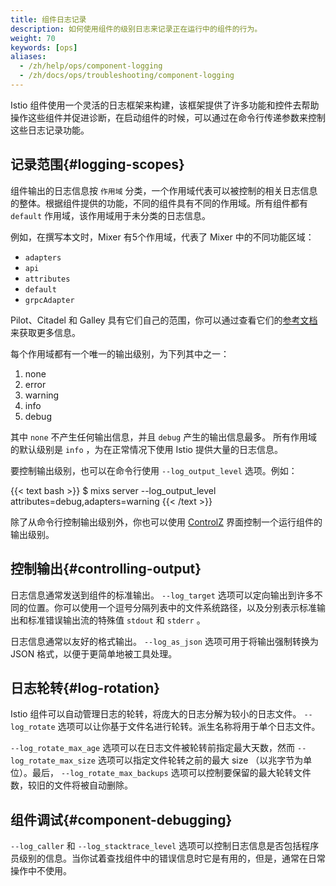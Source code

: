 ```yaml
---
title: 组件日志记录
description: 如何使用组件的级别日志来记录正在运行中的组件的行为。
weight: 70
keywords: [ops]
aliases:
  - /zh/help/ops/component-logging
  - /zh/docs/ops/troubleshooting/component-logging
---
```


Istio 组件使用一个灵活的日志框架来构建，该框架提供了许多功能和控件去帮助操作这些组件并促进诊断，在启动组件的时候，可以通过在命令行传递参数来控制这些日志记录功能。

## 记录范围{#logging-scopes}

组件输出的日志信息按 `作用域` 分类，一个作用域代表可以被控制的相关日志信息的整体。根据组件提供的功能，不同的组件具有不同的作用域。所有组件都有 `default` 作用域，该作用域用于未分类的日志信息。

例如，在撰写本文时，Mixer 有5个作用域，代表了 Mixer 中的不同功能区域：

- `adapters`
- `api`
- `attributes`
- `default`
- `grpcAdapter`

Pilot、Citadel 和 Galley 具有它们自己的范围，你可以通过查看它们的[参考文档](/zh/docs/reference/commands/)来获取更多信息。

每个作用域都有一个唯一的输出级别，为下列其中之一：

1. none
1. error
1. warning
1. info
1. debug

其中 `none` 不产生任何输出信息，并且 `debug` 产生的输出信息最多。 所有作用域的默认级别是 `info` ，为在正常情况下使用 Istio 提供大量的日志信息。

要控制输出级别，也可以在命令行使用 `--log_output_level` 选项。例如：

{{< text bash >}}
$ mixs server --log_output_level attributes=debug,adapters=warning
{{< /text >}}

除了从命令行控制输出级别外，你也可以使用 [ControlZ](/zh/docs/ops/diagnostic-tools/controlz) 界面控制一个运行组件的输出级别。

## 控制输出{#controlling-output}

日志信息通常发送到组件的标准输出。 `--log_target` 选项可以定向输出到许多不同的位置。你可以使用一个逗号分隔列表中的文件系统路径，以及分别表示标准输出和标准错误输出流的特殊值 `stdout` 和 `stderr` 。

日志信息通常以友好的格式输出。 `--log_as_json` 选项可用于将输出强制转换为 JSON 格式，以便于更简单地被工具处理。

## 日志轮转{#log-rotation}

Istio 组件可以自动管理日志的轮转，将庞大的日志分解为较小的日志文件。 `--log_rotate` 选项可以让你基于文件名进行轮转。派生名称将用于单个日志文件。

`--log_rotate_max_age` 选项可以在日志文件被轮转前指定最大天数，然而 `--log_rotate_max_size` 选项可以指定文件轮转之前的最大 size （以兆字节为单位）。最后， `--log_rotate_max_backups` 选项可以控制要保留的最大轮转文件数，较旧的文件将被自动删除。

## 组件调试{#component-debugging}

`--log_caller` 和 `--log_stacktrace_level` 选项可以控制日志信息是否包括程序员级别的信息。当你试着查找组件中的错误信息时它是有用的，但是，通常在日常操作中不使用。
